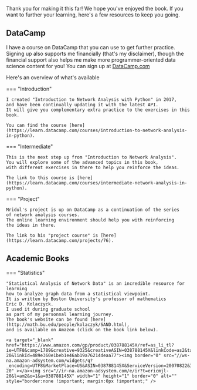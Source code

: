 Thank you for making it this far!
We hope you've enjoyed the book.
If you want to further your learning,
here's a few resources to keep you going.

## DataCamp

I have a course on DataCamp that you can use
to get further practice.
Signing up also supports me financially
(that's my disclaimer),
though the financial support also helps me make more
programmer-oriented data science content for you!
You can sign up at [DataCamp.com](https://www.datacamp.com/)

Here's an overview of what's available

=== "Introduction"

    I created "Introduction to Network Analysis with Python" in 2017,
    and have been continually updating it with the latest API.
    It will give you complementary extra practice to the exercises in this book.

    You can find the course [here](https://learn.datacamp.com/courses/introduction-to-network-analysis-in-python).

=== "Intermediate"

    This is the next step up from "Introduction to Network Analysis".
    You will explore some of the advanced topics in this book,
    with different exercises in there to help you reinforce the ideas.

    The link to this course is [here](https://learn.datacamp.com/courses/intermediate-network-analysis-in-python).

=== "Project"

    Mridul's project is up on DataCamp as a continuation of the series
    of network analysis courses.
    The online learning environment should help you with reinforcing
    the ideas in there.

    The link to his "project course" is [here](https://learn.datacamp.com/projects/76).

## Academic Books

=== "Statistics"

    "Statistical Analysis of Network Data" is an incredible resource for learning
    how to analyze graph data from a statistical viewpoint.
    It is written by Boston University's professor of mathematics
    Eric D. Kolaczyck.
    I used it during graduate school
    as part of my personnal learning journey.
    The book's website can be found [here]
    (http://math.bu.edu/people/kolaczyk/SAND.html),
    and is available on Amazon (click on the book link below).

    <a target="_blank"  href="https://www.amazon.com/gp/product/038788145X/ref=as_li_tl?ie=UTF8&camp=1789&creative=9325&creativeASIN=038788145X&linkCode=as2&tag=ericmjl-20&linkId=489e360e1beb1e46ab19a76214deaa77"><img border="0" src="//ws-na.amazon-adsystem.com/widgets/q?_encoding=UTF8&MarketPlace=US&ASIN=038788145X&ServiceVersion=20070822&ID=AsinImage&WS=1&Format=_SL250_&tag=ericmjl-20" ></a><img src="//ir-na.amazon-adsystem.com/e/ir?t=ericmjl-20&l=am2&o=1&a=038788145X" width="1" height="1" border="0" alt="" style="border:none !important; margin:0px !important;" />

